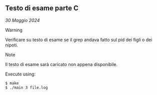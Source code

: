 ## Testo di esame parte C
*30 Maggio 2024*

>[!WARNING]
>Verificare su testo di esame se il grep andava fatto sul pid dei figli o dei nipoti.

>[!NOTE]
>Il testo di esame sarà caricato non appena disponibile.

Execute using:
```console
$ make
$ ./main 3 file.log
```